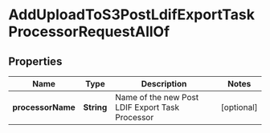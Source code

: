 

# AddUploadToS3PostLdifExportTaskProcessorRequestAllOf


## Properties

| Name | Type | Description | Notes |
|------------ | ------------- | ------------- | -------------|
|**processorName** | **String** | Name of the new Post LDIF Export Task Processor |  [optional] |




